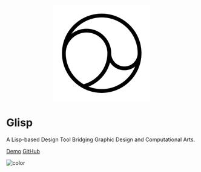 <!-- _coverpage.md -->

<img src="./favicon/android-chrome-512x512.png" style="width: 256px; margin: 0 auto; display: block;" />

# Glisp

A Lisp-based Design Tool Bridging Graphic Design and Computational Arts.

[Demo](https://glisp.app)
[GitHub](https://github.com/docsifyjs/docsify/)

![color](#f0f0f0)
